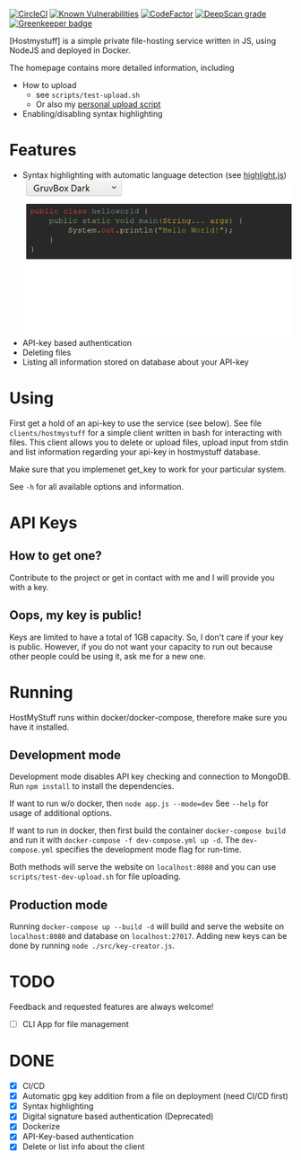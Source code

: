 [![CircleCI](https://circleci.com/gh/JurisMajors/hostmystuff.svg?style=shield)](https://circleci.com/gh/JurisMajors/hostmystuff)
[![Known Vulnerabilities](https://snyk.io//test/github/JurisMajors/hostmystuff/badge.svg?targetFile=package.json)](https://snyk.io//test/github/JurisMajors/hostmystuff?targetFile=package.json)
[![CodeFactor](https://www.codefactor.io/repository/github/jurismajors/hostmystuff/badge)](https://www.codefactor.io/repository/github/jurismajors/hostmystuff)
[![DeepScan grade](https://deepscan.io/api/teams/5550/projects/7391/branches/73694/badge/grade.svg)](https://deepscan.io/dashboard#view=project&tid=5550&pid=7391&bid=73694) [![Greenkeeper badge](https://badges.greenkeeper.io/JurisMajors/hostmystuff.svg)](https://greenkeeper.io/)



[Hostmystuff] is a simple private file-hosting service written in JS, using NodeJS and deployed in Docker.

The homepage contains more detailed information, including
* How to upload
    * see `scripts/test-upload.sh`
    * Or also my [personal upload script](https://github.com/JurisMajors/dotfiles/blob/master/bin/upload)
* Enabling/disabling syntax highlighting

# Features
- Syntax highlighting with automatic language detection (see [highlight.js](https://highlightjs.org/))
![Syntax Highlight](./img/syntaxHighlightExample.gif)
- API-key based authentication
- Deleting files
- Listing all information stored on database about your API-key

# Using
First get a hold of an api-key to use the service (see below).
See file `clients/hostmystuff` for a simple client written in bash for interacting with files.
This client allows you to delete or upload files, upload input from stdin and list information regarding your api-key in hostmystuff database.

Make sure that you implemenet get_key to work for your particular system.

See `-h` for all available options and information.

# API Keys
## How to get one?
Contribute to the project or get in contact with me and I will provide you with a key.
## Oops, my key is public!
Keys are limited to have a total of 1GB capacity. So, I don't care if your key is public. However, if you do not want your capacity to run out because other people could be using it, ask me for a new one.
# Running 
HostMyStuff runs within docker/docker-compose, therefore make sure you have it installed.
## Development mode
Development mode disables API key checking and connection to MongoDB.
Run `npm install` to install the dependencies.

If want to run w/o docker, then `node app.js --mode=dev` 
See `--help` for usage of additional options.

If want to run in docker, then first build the container `docker-compose build` and run it with `docker-compose -f dev-compose.yml up -d`.
The `dev-compose.yml` specifies the development mode flag for run-time.

Both methods will serve the website on `localhost:8080` and you can use `scripts/test-dev-upload.sh` for file uploading.

## Production mode
Running `docker-compose up --build -d` will build and serve the website on `localhost:8080` and database on `localhost:27017`.
Adding new keys can be done by running `node ./src/key-creator.js`.

# TODO
Feedback and requested features are always welcome!

- [ ] CLI App for file management
# DONE
- [x] CI/CD
- [x] Automatic gpg key addition from a file on deployment (need CI/CD first)
- [x] Syntax highlighting
- [x] Digital signature based authentication (Deprecated)
- [x] Dockerize
- [x] API-Key-based authentication
- [x] Delete or list info about the client
